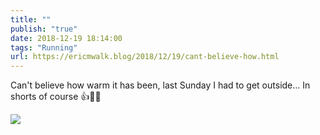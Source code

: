 ```yaml
---
title: ""
publish: "true"
date: 2018-12-19 18:14:00
tags: "Running"
url: https://ericmwalk.blog/2018/12/19/cant-believe-how.html
---
```


Can't believe how warm it has been, last Sunday I had to get outside... In shorts of course 👍🏃‍♂️

![](https://ericmwalk.blog/uploads/2022/7c4111531f.jpg)
